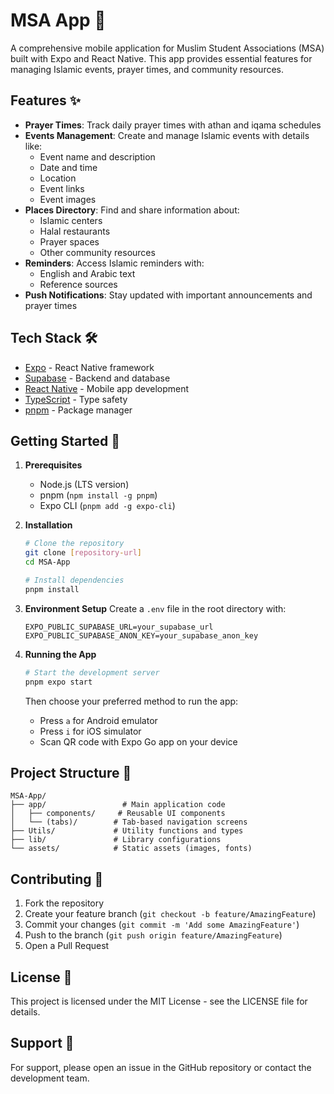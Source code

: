 # MSA App 📱

A comprehensive mobile application for Muslim Student Associations (MSA) built with Expo and React Native. This app provides essential features for managing Islamic events, prayer times, and community resources.

## Features ✨

- **Prayer Times**: Track daily prayer times with athan and iqama schedules
- **Events Management**: Create and manage Islamic events with details like:
  - Event name and description
  - Date and time
  - Location
  - Event links
  - Event images
- **Places Directory**: Find and share information about:
  - Islamic centers
  - Halal restaurants
  - Prayer spaces
  - Other community resources
- **Reminders**: Access Islamic reminders with:
  - English and Arabic text
  - Reference sources
- **Push Notifications**: Stay updated with important announcements and prayer times

## Tech Stack 🛠

- [Expo](https://expo.dev/) - React Native framework
- [Supabase](https://supabase.io/) - Backend and database
- [React Native](https://reactnative.dev/) - Mobile app development
- [TypeScript](https://www.typescriptlang.org/) - Type safety
- [pnpm](https://pnpm.io/) - Package manager

## Getting Started 🚀

1. **Prerequisites**
   - Node.js (LTS version)
   - pnpm (`npm install -g pnpm`)
   - Expo CLI (`pnpm add -g expo-cli`)

2. **Installation**
   ```bash
   # Clone the repository
   git clone [repository-url]
   cd MSA-App

   # Install dependencies
   pnpm install
   ```

3. **Environment Setup**
   Create a `.env` file in the root directory with:
   ```
   EXPO_PUBLIC_SUPABASE_URL=your_supabase_url
   EXPO_PUBLIC_SUPABASE_ANON_KEY=your_supabase_anon_key
   ```

4. **Running the App**
   ```bash
   # Start the development server
   pnpm expo start
   ```

   Then choose your preferred method to run the app:
   - Press `a` for Android emulator
   - Press `i` for iOS simulator
   - Scan QR code with Expo Go app on your device

## Project Structure 📁

```
MSA-App/
├── app/                 # Main application code
│   ├── components/     # Reusable UI components
│   └── (tabs)/        # Tab-based navigation screens
├── Utils/             # Utility functions and types
├── lib/               # Library configurations
└── assets/            # Static assets (images, fonts)
```

## Contributing 🤝

1. Fork the repository
2. Create your feature branch (`git checkout -b feature/AmazingFeature`)
3. Commit your changes (`git commit -m 'Add some AmazingFeature'`)
4. Push to the branch (`git push origin feature/AmazingFeature`)
5. Open a Pull Request

## License 📝

This project is licensed under the MIT License - see the LICENSE file for details.

## Support 💬

For support, please open an issue in the GitHub repository or contact the development team.
